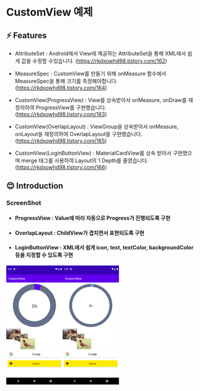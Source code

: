 # CustomView 예제

## ⚡ Features
* AttributeSet : Android에서 View에 제공하는 AttributeSet을 통해 XML에서 쉽게 값을 수정할 수있습니다. (https://rkdxowhd98.tistory.com/162)

* MeasureSpec : CustomView를 만들기 위해 onMeasure 함수에서 MeasureSpec을 통해 크기를 측정해야합니다.  (https://rkdxowhd98.tistory.com/164)

* CustomView(ProgressView) : View를 상속받아서 onMeasure, onDraw를 재정의하여 ProgressView를 구현했습니다. (https://rkdxowhd98.tistory.com/163)

* CustomView(OverlapLayout) : ViewGroup을 상속받아서 onMeasure, onLayout을 재정의하여 OverlapLayout을 구현했습니다. (https://rkdxowhd98.tistory.com/165)

* CustomView(LoginButtonView) : MaterialCardView를 상속 받아서 구현했으며 merge 태그를 사용하여 Layout의 1 Depth를 줄였습니다. (https://rkdxowhd98.tistory.com/166)

## 😊 Introduction
### ScreenShot
* #### ProgressView : Value에 따라 자동으로 Progress가 진행되도록 구현
* #### OverlapLayout : ChildView가 겹치면서 표현되도록 구현
* #### LoginButtonView : XML에서 쉽게 icon, text, textColor, backgroundColor 등을 지정할 수 있도록 구현
<img src="./readme/ScreenShot1.png" alt="ScreenShot1" width="30%"><img src="./readme/ScreenShot2.png" alt="ScreenShot2" width="30%">